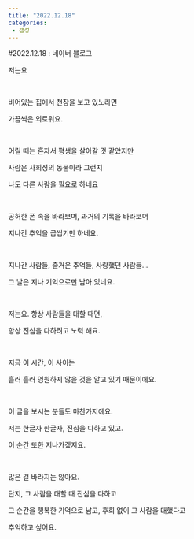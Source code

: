 ```yaml
---
title: "2022.12.18"
categories:
 - 갬성
---
```

#2022.12.18 : 네이버 블로그
<div class="wrap_rabbit pcol2 _param(1) _postViewArea222958926291" id="post-view222958926291">
<!-- Rabbit HTML --><div class="se-viewer se-theme-default" lang="ko-KR">
<!-- SE_DOC_HEADER_END -->
<div class="se-main-container">
<div class="se-component se-text se-l-default" id="SE-3dfad9f6-2873-40a9-8eed-b9866c7e406b">
<div class="se-component-content">
<div class="se-section se-section-text se-l-default">
<div class="se-module se-module-text">
<!-- SE-TEXT { --><p class="se-text-paragraph se-text-paragraph-align-" id="SE-887b8856-de3b-4bae-bbc5-521cfc461d36" style=""><span class="se-fs- se-ff-" id="SE-783bb34a-79c8-4208-8e56-0e94fcf571b7" style="">저는요</span></p><!-- } SE-TEXT --><!-- SE-TEXT { --><p class="se-text-paragraph se-text-paragraph-align-" id="SE-0595b2c5-d69a-49e8-8430-81d7bb85897e" style=""><span class="se-fs- se-ff-" id="SE-80749d35-b606-478d-9e90-a35f37b66b2c" style="">​</span></p><!-- } SE-TEXT --><!-- SE-TEXT { --><p class="se-text-paragraph se-text-paragraph-align-" id="SE-1f8c78b9-b9cd-4af2-a012-5708d113802b" style=""><span class="se-fs- se-ff-" id="SE-23e4906a-7d59-4a1e-bbbd-cd42b6e8a0be" style="">비어있는 집에서 천장을 보고 있노라면</span></p><!-- } SE-TEXT --><!-- SE-TEXT { --><p class="se-text-paragraph se-text-paragraph-align-" id="SE-01dc9960-618c-41f3-ba6d-424352e23f7d" style=""><span class="se-fs- se-ff-" id="SE-d06cf9ba-d4ec-417a-9ce7-505e35aaf7ee" style="">가끔씩은 외로워요.</span></p><!-- } SE-TEXT --><!-- SE-TEXT { --><p class="se-text-paragraph se-text-paragraph-align-" id="SE-ba2a9304-c3ba-4634-92a3-64f6064f7fdf" style=""><span class="se-fs- se-ff-" id="SE-21d745db-1b97-4bf7-aaba-41ea58dc27e2" style="">​</span></p><!-- } SE-TEXT --><!-- SE-TEXT { --><p class="se-text-paragraph se-text-paragraph-align-" id="SE-65bf97bd-1033-4264-87ad-951be6bcec52" style=""><span class="se-fs- se-ff-" id="SE-cb454a44-34db-4322-a22f-2d0e01ee6947" style="">어릴 때는 혼자서 평생을 살아갈 것 같았지만</span></p><!-- } SE-TEXT --><!-- SE-TEXT { --><p class="se-text-paragraph se-text-paragraph-align-" id="SE-db8231be-37f8-4dfa-a507-0eb64224d93b" style=""><span class="se-fs- se-ff-" id="SE-562494c4-5f90-4089-94ba-545d52869a06" style="">사람은 사회성의 동물이라 그런지</span></p><!-- } SE-TEXT --><!-- SE-TEXT { --><p class="se-text-paragraph se-text-paragraph-align-" id="SE-55d0b7ba-4b00-4cfd-8f8d-dfac191038e7" style=""><span class="se-fs- se-ff-" id="SE-9e55409b-8aed-482b-92e6-1caeec9abc2f" style="">나도 다른 사람을 필요로 하네요</span></p><!-- } SE-TEXT --><!-- SE-TEXT { --><p class="se-text-paragraph se-text-paragraph-align-" id="SE-68512884-7027-47f3-b6cb-7c6e14c37b70" style=""><span class="se-fs- se-ff-" id="SE-222d9d34-8998-494e-90dc-8af7d615ce47" style="">​</span></p><!-- } SE-TEXT --><!-- SE-TEXT { --><p class="se-text-paragraph se-text-paragraph-align-" id="SE-ca4d8ff2-a88e-4d58-a891-9bcc30eb64b3" style=""><span class="se-fs- se-ff-" id="SE-a02ba2dd-1c8d-4df9-b025-2c8acb163edc" style="">공허한 폰 속을 바라보며, 과거의 기록을 바라보며</span></p><!-- } SE-TEXT --><!-- SE-TEXT { --><p class="se-text-paragraph se-text-paragraph-align-" id="SE-3132cca6-96bb-4dd1-b42d-3ce0dca0f953" style=""><span class="se-fs- se-ff-" id="SE-597b247e-829b-4be3-acbd-7cd719a84dac" style="">지나간 추억을 곱씹기만 하네요.</span></p><!-- } SE-TEXT --><!-- SE-TEXT { --><p class="se-text-paragraph se-text-paragraph-align-" id="SE-07fedaa6-0cf4-473f-be15-ef80f42e9416" style=""><span class="se-fs- se-ff-" id="SE-55bdd907-b1aa-4d38-9788-92e8d151b290" style="">​</span></p><!-- } SE-TEXT --><!-- SE-TEXT { --><p class="se-text-paragraph se-text-paragraph-align-" id="SE-cadb40e7-aab1-4a67-82f5-4793b3a05a04" style=""><span class="se-fs- se-ff-" id="SE-70a0ae65-59af-4aaf-b088-aee7507b27b5" style="">지나간 사람들, 즐거운 추억들, 사랑했던 사람들...</span></p><!-- } SE-TEXT --><!-- SE-TEXT { --><p class="se-text-paragraph se-text-paragraph-align-" id="SE-1fad46ce-11ff-49a2-add5-1a69092cb77b" style=""><span class="se-fs- se-ff-" id="SE-d0a5f527-9d46-48f9-bef0-8ff1732fc2dd" style="">그 날은 지나 기억으로만 남아 있네요.</span></p><!-- } SE-TEXT --><!-- SE-TEXT { --><p class="se-text-paragraph se-text-paragraph-align-" id="SE-a80c84f5-6ee9-4827-a315-27ab6e7a0593" style=""><span class="se-fs- se-ff-" id="SE-bdc8ed53-c209-43d3-9cae-d80bc7761b8d" style="">​</span></p><!-- } SE-TEXT --><!-- SE-TEXT { --><p class="se-text-paragraph se-text-paragraph-align-" id="SE-dc36e1cc-3e5a-448d-aae1-9b39cf5dd970" style=""><span class="se-fs- se-ff-" id="SE-92f524db-40ea-42b0-a812-c66160ac7d13" style="">저는요. 항상 사람들을 대할 때면, </span></p><!-- } SE-TEXT --><!-- SE-TEXT { --><p class="se-text-paragraph se-text-paragraph-align-" id="SE-22fa9e0c-94b9-4da7-b760-4df9152a9d88" style=""><span class="se-fs- se-ff-" id="SE-a0d0f25d-b3d4-4529-ba95-b7a3e4fd5dc9" style="">항상 진심을 다하려고 노력 해요.</span></p><!-- } SE-TEXT --><!-- SE-TEXT { --><p class="se-text-paragraph se-text-paragraph-align-" id="SE-b862febe-6877-496f-bd03-128397d52f4f" style=""><span class="se-fs- se-ff-" id="SE-4d5fd1a9-4166-4f5c-8cbb-d771af48e117" style="">​</span></p><!-- } SE-TEXT --><!-- SE-TEXT { --><p class="se-text-paragraph se-text-paragraph-align-" id="SE-e93780fb-7c1b-4eb4-90c2-b2a7144761dc" style=""><span class="se-fs- se-ff-" id="SE-b6921702-0624-45a8-a78b-0e09adf01ae0" style="">지금 이 시간, 이 사이는</span></p><!-- } SE-TEXT --><!-- SE-TEXT { --><p class="se-text-paragraph se-text-paragraph-align-" id="SE-7cb5d6f0-7a97-499e-bb89-12f2bc8d1201" style=""><span class="se-fs- se-ff-" id="SE-1ec886d4-4fa1-4ff9-ae0c-21da22266713" style="">흘러 흘러 영원하지 않을 것을 알고 있기 때문이에요.</span></p><!-- } SE-TEXT --><!-- SE-TEXT { --><p class="se-text-paragraph se-text-paragraph-align-" id="SE-c2523423-f763-4afa-9e1b-f201fb704252" style=""><span class="se-fs- se-ff-" id="SE-f4bcf2b1-3aff-42aa-9b08-13e1017c0a94" style="">​</span></p><!-- } SE-TEXT --><!-- SE-TEXT { --><p class="se-text-paragraph se-text-paragraph-align-" id="SE-fd5ab450-b48c-4808-8652-e680963bf0f1" style=""><span class="se-fs- se-ff-" id="SE-4e27d47b-0a33-43a1-99b4-db97eb8741c3" style="">이 글을 보시는 분들도 마찬가지에요.</span></p><!-- } SE-TEXT --><!-- SE-TEXT { --><p class="se-text-paragraph se-text-paragraph-align-" id="SE-23c7cca4-f908-4997-aaed-49c1edcf40cb" style=""><span class="se-fs- se-ff-" id="SE-1b915392-85b0-463d-a92e-6f62675c909d" style="">저는 한글자 한글자, 진심을 다하고 있고.</span></p><!-- } SE-TEXT --><!-- SE-TEXT { --><p class="se-text-paragraph se-text-paragraph-align-" id="SE-283c8894-f27c-4718-a353-c3a1b3fcbc25" style=""><span class="se-fs- se-ff-" id="SE-6d70e1f5-1372-4f33-b719-e46b1fb8ddb2" style="">이 순간 또한 지나가겠지요.</span></p><!-- } SE-TEXT --><!-- SE-TEXT { --><p class="se-text-paragraph se-text-paragraph-align-" id="SE-8deb3466-6026-42d4-a082-d8a463a2614d" style=""><span class="se-fs- se-ff-" id="SE-d27cc542-0316-4dd7-b3f6-6004ec788f22" style="">​</span></p><!-- } SE-TEXT --><!-- SE-TEXT { --><p class="se-text-paragraph se-text-paragraph-align-" id="SE-6d3c0bca-e5a9-4a5b-8d77-9a4ef164352d" style=""><span class="se-fs- se-ff-" id="SE-73ecbb8b-c580-4f09-99a0-ca4f96908a86" style="">많은 걸 바라지는 않아요.</span></p><!-- } SE-TEXT --><!-- SE-TEXT { --><p class="se-text-paragraph se-text-paragraph-align-" id="SE-c887b818-988a-4d7b-94af-8891b111f03a" style=""><span class="se-fs- se-ff-" id="SE-03af08d2-4625-486e-b907-4fe6b53f18c0" style="">단지, 그 사람을 대할 때 진심을 다하고</span></p><!-- } SE-TEXT --><!-- SE-TEXT { --><p class="se-text-paragraph se-text-paragraph-align-" id="SE-d2ac0689-da2f-4df2-8679-ae574f91e0a8" style=""><span class="se-fs- se-ff-" id="SE-4c0cf55a-3430-4d2b-9139-11d6bbf21684" style="">그 순간을 행복한 기억으로 남고, 후회 없이 그 사람을 대했다고 </span></p><!-- } SE-TEXT --><!-- SE-TEXT { --><p class="se-text-paragraph se-text-paragraph-align-" id="SE-2f716d32-f66a-4e12-a054-56bb047b7078" style=""><span class="se-fs- se-ff-" id="SE-d88f0bfb-c9d9-4508-953d-44191bfae85a" style="">추억하고 싶어요.</span></p><!-- } SE-TEXT -->
</div>
</div>
</div>
</div> </div>
</div>
</div>